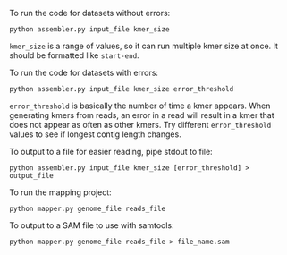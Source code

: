To run the code for datasets without errors:

    python assembler.py input_file kmer_size

`kmer_size` is a range of values, so it can run multiple kmer size at once.
It should be formatted like `start-end`.

To run the code for datasets with errors:

    python assembler.py input_file kmer_size error_threshold

`error_threshold` is basically the number of time a kmer appears.
When generating kmers from reads, an error in a read will result in a kmer that does not appear as often as other kmers.
Try different `error_threshold` values to see if longest contig length changes.

To output to a file for easier reading, pipe stdout to file:

    python assembler.py input_file kmer_size [error_threshold] > output_file

To run the mapping project:

    python mapper.py genome_file reads_file

To output to a SAM file to use with samtools:

    python mapper.py genome_file reads_file > file_name.sam

